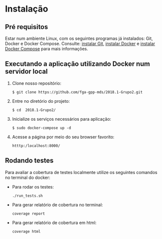 # Instalação

## Pré requisitos

Estar num ambiente Linux, com os seguintes programas já instalados: Git, Docker e Docker Compose. Consulte: [instalar Git](https://gist.github.com/derhuerst/1b15ff4652a867391f03#file-linux-md), [instalar Docker](https://docs.docker.com/install/) e [instalar Docker Compose](https://docs.docker.com/compose/install/) para mais informações.

## Executando a aplicação utilizando Docker num servidor local

1. Clone nosso repositório:

    ``$ git clone https://github.com/fga-gpp-mds/2018.1-Grupo2.git``

2. Entre no diretório do projeto:

    ``$ cd  2018.1-Grupo2/``

3. Inicialize os serviços necessários para aplicação:

    ``$ sudo docker-compose up -d``

4. Acesse a página por meio do seu browser favorito:

    ``htttp:/localhost:8000/``

## Rodando testes

Para avaliar a cobertura de testes localmente utilize os seguintes comandos no terminal do docker:

* Para rodar os testes:

    ``./run_tests.sh``

* Para gerar relatório de cobertura no terminal:

    ``coverage report``

* Para gerar relatório de cobertura em html:

    ``coverage html``
